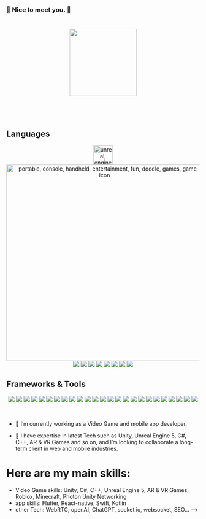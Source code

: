 ### 👋 Nice to meet you. 🍻

<div align="center" style="margin: 40px 0">
    <a href="https://github.com/Dev-1102/github-profile-views-counter">
        <img width="175px" src="https://komarev.com/ghpvc/?username=fhrrydeveloper&color=DE002D">
    </a>
</div>

<br/>


<!-- <div align="center">
    <a href="https://app.daily.dev/DailyDevTips">
        <img src="https://github.com/fhrrydeveloper/fhrrydeveloper/blob/master/devcard.svg" width="350" alt="Fhrrydeveloper's Dev Card"/>
    </a>
</div>
<br/> -->
<!-- <div align="center">
    <a href="https://github.com/fhrrydeveloper?tab=repositories">
      <img src="https://github-readme-stats.vercel.app/api?username=fhrryDeveloper&show_icons=true&hide_border=true&hide_rank=true" width="500px" />
    </a>
    <a href="https://github.com/fhrrydeveloper?tab=repositories">
      <img src="https://github-readme-stats.vercel.app/api/top-langs/?username=fhrryDeveloper&layout=compact&hide_border=true" width="500px" />
    </a>
</div> -->
## Languages

<p align='center'>
  <img id="image" style="width: 50px; height: 50px; visibility: visible;" data-size="256" class="img-responsive" src="https://cdn.icon-icons.com/icons2/615/PNG/256/Unreal_Engine_icon-icons.com_56587.png" title="Unreal engine" alt="unreal, engine Icon" data-xblocker="passed"/>
  <img id="image" style="width: 512px; height: 512px; visibility: visible;" data-size="512" class="img-responsive" src="https://cdn.icon-icons.com/icons2/4034/PNG/512/portable_console_handheld_entertainment_fun_doodle_games_game_icon_256416.png" title="Portable, console, handheld, entertainment, fun, doodle, games, game Icon Free" alt="portable, console, handheld, entertainment, fun, doodle, games, game Icon" data-xblocker="passed" name="Android"/>

  <img src='https://img.shields.io/badge/-Solidity-363636?style=flat-square&logo=Solidity&logoColor=white' />
  <img src='https://img.shields.io/badge/-Rust-363636?style=flat-square&logo=Rust&logoColor=white' />
  <img src='https://img.shields.io/badge/-Javascript-F7DF1E?style=flat-square&logo=Javascript&logoColor=white' />
  <img src='https://img.shields.io/badge/-Typescript-3178C6?style=flat-square&logo=Typescript&logoColor=white' />
  <img src='https://img.shields.io/badge/-PHP-777BB4?style=flat-square&logo=php&logoColor=white' />
  <img src='https://img.shields.io/badge/-Bootstrap-7952B3?style=flat-square&logo=Bootstrap&logoColor=white' />
  <img src='https://img.shields.io/badge/-Ruby-3816AB?style=flat-square&logo=Ruby&logoColor=white' />
  <img src='https://img.shields.io/badge/-Python-3776AB?style=flat-square&logo=Python&logoColor=white' />
</p>

## Frameworks & Tools

<p align='center'>
  <img src='https://img.shields.io/badge/-React-61DAFB?style=flat-square&logo=React&logoColor=white' />
  <img src='https://img.shields.io/badge/-NextJS-000000?style=flat-square&logo=Next.js&logoColor=white' />
  <img src='https://img.shields.io/badge/-Vue-3FB27F?style=flat-square&logo=Vue.js&logoColor=white' />

<img src='https://img.shields.io/badge/-NuxtJS-00D57E?style=flat-square&logo=Nuxt.js&logoColor=white' />
  <img src='https://img.shields.io/badge/-Angular-51DAFB?style=flat-square&logo=Angular&logoColor=white' />
  <img src='https://img.shields.io/badge/-NodeJS-3c873a?style=flat-square&logo=node.js&logoColor=white' />
  <img src='https://img.shields.io/badge/-Blockchain-121D33?style=flat-square&logo=Blockchain.com&logoColor=white' />
  <img src='https://img.shields.io/badge/-Laravel-FF2D20?style=flat-square&logo=Laravel&logoColor=white' />
  <img src='https://img.shields.io/badge/-Symfony-000000?style=flat-square&logo=Symfony&logoColor=white' />
  <img src='https://img.shields.io/badge/-Codeigniter-EF4223?style=flat-square&logo=Codeigniter&logoColor=white' />
  <img src='https://img.shields.io/badge/-Web3-F16822?style=flat-square&logo=web3.js&logoColor=white' />  
  <img src='https://img.shields.io/badge/-VisualStudioCode-007ACC?style=flat-square&logo=VisualStudioCode&logoColor=white' />
  <img src='https://img.shields.io/badge/-Github-181717?style=flat-square&logo=Github&logoColor=white' />
  <img src='https://img.shields.io/badge/-TailWindCSS-06B6D4?style=flat-square&logo=TailwindCSS&logoColor=white' />

<img src='https://img.shields.io/badge/-MaterialUI-757575?style=flat-square&logo=materialdesign&logoColor=white' />
  <img src='https://img.shields.io/badge/-AdobePhotoshop-31A8FF?style=flat-square&logo=AdobePhotoshop&logoColor=white' />
  <img src='https://img.shields.io/badge/-Figma-F24E1E?style=flat-square&logo=Figma&logoColor=white' />
  <img src='https://img.shields.io/badge/-AdobeXD-FF61F6?style=flat-square&logo=AdobeXD&logoColor=white' />
  <img src='https://img.shields.io/badge/-Codepen-000000?style=flat-square&logo=Codepen&logoColor=white' />
  <img src='https://img.shields.io/badge/-CodeSandbox-000000?style=flat-square&logo=CodeSandbox&logoColor=white' />
  <img src='https://img.shields.io/badge/-Netlify-00C7B7?style=flat-square&logo=Netlify&logoColor=white' />
  <img src='https://img.shields.io/badge/-Vercel-000000?style=flat-square&logo=Vercel&logoColor=white' />
  <img src='https://img.shields.io/badge/-Replit-667881?style=flat-square&logo=Replit&logoColor=white' />
  <img src='https://img.shields.io/badge/-Postman-FF6C37?style=flat-square&logo=Postman&logoColor=white' />
  <img src='https://img.shields.io/badge/-XAMPP-FB7A24?style=flat-square&logo=XAMPP&logoColor=white' />
</p>
<br/>

- 🔭 I’m currently working as a Video Game and mobile app developer.

- 👯 I have expertise in latest Tech such as Unity, Unreal Engine 5, C#, C++, AR & VR Games and so on, and I’m looking to collaborate a long-term client in web and mobile industries.
# Here are my main skills:<br/>
* Video Game skills: Unity, C#, C++, Unreal Engine 5, AR & VR Games, Roblox, Minecraft, Photon Unity Networking 
* app skills: Flutter, React-native, Swift, Kotlin
* other Tech: WebRTC, openAI, ChatGPT, socket.io, websocket, SEO...
  -->
